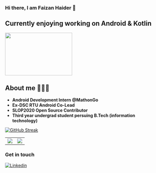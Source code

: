 ### Hi there, I am Faizan Haider 👋

## Currently enjoying working on Android & Kotlin
<img src="https://user-images.githubusercontent.com/56159740/145668468-410b7057-eb2f-42a4-a43a-29a678c4490f.png" height = "140" width="220">

## About me 👨🏽‍💻
- **Android Development Intern @MathonGo**
- **Ex-DSC RTU Android Co-Lead**
- **SLOP2020 Open Source Contributor**
- **Third year undergrad student persuing B.Tech (information technology)**
<!-- - **I'm currently looking for an Android Development Internship in Growing StartUp** -->  

[![GitHub Streak](http://github-readme-streak-stats.herokuapp.com?user=Haid-Faiz&theme=github-dark-blue&date_format=M%20j%5B%2C%20Y%5D)](https://git.io/streak-stats)

<table>
  <tr>
<td><img src="https://github-readme-stats.vercel.app/api?username=Haid-Faiz&count_private=true&show_icons=true&theme=github_dark&hide_border=true"> </td>
<td><img align="center" src="https://github-readme-stats.vercel.app/api/top-langs/?username=Haid-Faiz&hide_border=true&theme=github_dark&hide=html,Objective-C,dart" /></td>
  </tr>
</table>





### Get in touch

[![Linkedin](https://img.shields.io/badge/-LinkedIn-222222?style=flat-square&logo=Linkedin&color=blue&logoColor=white&link=https://www.linkedin.com/in/faizan-haider-3a4220193)](https://www.linkedin.com/in/faizan-haider-3a4220193)
